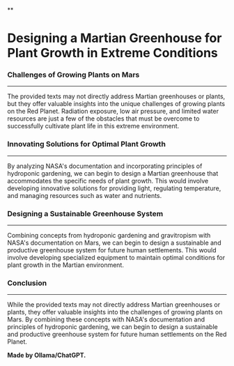 **

**Designing a Martian Greenhouse for Plant Growth in Extreme Conditions**
============================================================

### Challenges of Growing Plants on Mars
-----------------------------------

The provided texts may not directly address Martian greenhouses or plants, but they offer valuable insights into the unique challenges of growing plants on the Red Planet. Radiation exposure, low air pressure, and limited water resources are just a few of the obstacles that must be overcome to successfully cultivate plant life in this extreme environment.

### Innovating Solutions for Optimal Plant Growth
---------------------------------------------

By analyzing NASA's documentation and incorporating principles of hydroponic gardening, we can begin to design a Martian greenhouse that accommodates the specific needs of plant growth. This would involve developing innovative solutions for providing light, regulating temperature, and managing resources such as water and nutrients.

### Designing a Sustainable Greenhouse System
---------------------------------------------

Combining concepts from hydroponic gardening and gravitropism with NASA's documentation on Mars, we can begin to design a sustainable and productive greenhouse system for future human settlements. This would involve developing specialized equipment to maintain optimal conditions for plant growth in the Martian environment.

### Conclusion
----------

While the provided texts may not directly address Martian greenhouses or plants, they offer valuable insights into the challenges of growing plants on Mars. By combining these concepts with NASA's documentation and principles of hydroponic gardening, we can begin to design a sustainable and productive greenhouse system for future human settlements on the Red Planet.

**Made by Ollama/ChatGPT.**